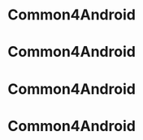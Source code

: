 Common4Android
==================
Common4Android
==================
Common4Android
==================
Common4Android
==================